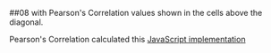 ##08 with Pearson's Correlation values shown in the cells above the diagonal.

Pearson's Correlation calculated this [JavaScript implementation](https://gist.github.com/matt-west/6500993)